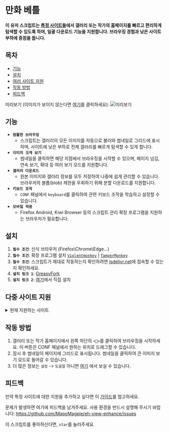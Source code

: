 # 만화 베틀

**이 유저 스크립트는 [특정 사이트들](#multi-site-support)에서 갤러리 또는 작가의 홈페이지를 빠르고 편리하게 탐색할 수 있도록 하며, 일괄 다운로드 기능을 지원합니다. 브라우징 경험과 낮은 사이트 부하에 중점을 둡니다.**

## 목차

- [기능](#features)
- [설치](#installation)
- [여러 사이트 지원](#multi-site-support)
- [작동 방법](#operates)
- [피드백](#feedback)

미리보기 (이미지가 보이지 않는다면 [여기](./preview.md)를 클릭하세요):
![미리보기](./eh-view-enhance-showcase4.avif '미리보기')

## <a name="features">기능</a>

- **`원활한 브라우징`**
  - 스크립트는 갤러리의 모든 이미지를 자동으로 불러와 썸네일로 그리드에 표시하며, 사이트에 낮은 부하로 전체 갤러리를 빠르게 탐색할 수 있게 합니다.
- **`이미지 크게 보기`**
  - 썸네일을 클릭하면 해당 지점에서 브라우징을 시작할 수 있으며, 페이지 넘김, 연속 보기, 확대 등 여러 보기 모드를 지원합니다.
- **`갤러리 다운로드`**
  - 원본 이미지와 갤러리 정보를 모두 저장하여 나중에 쉽게 관리할 수 있습니다. 브라우저의 블롭(blob) 제한을 우회하기 위해 분할 다운로드를 지원합니다.
- **`키보드 조작`**
  - `CONF` 패널에서 `keyboard`를 클릭하여 관련 키보드 조작을 학습하고 설정할 수 있습니다.
- **`모바일 적용`**
  - Firefox Android, Kiwi Browser 등의 스크립트 관리 확장 프로그램을 지원하는 브라우저가 필요합니다.

## <a name="installation">설치</a>

1. **`필수 조건`**: 신식 브라우저 (Firefox\Chrome\Edge...)
1. **`필수 조건`**: 확장 프로그램 설치 [`Violentmonkey`](https://violentmonkey.github.io/) | [`TamperMonkey`](https://www.tampermonkey.net/)
1. **`필수 조건`**: 스크립트가 제대로 작동하는지 확인하려면 [jsdelivr.net](https://cdn.jsdelivr.net)에 접속할 수 있는지 확인하세요.
1. **`설치 링크 1`**: [GreasyFork](https://greasyfork.org/scripts/397848-e-hentai-view-enhance)
1. **`설치 링크 2`**: [여기](https://github.com/MapoMagpie/eh-view-enhance/raw/master/eh-view-enhance.user.js)에서 직접 설치

## <a name="multi-site-support">다중 사이트 지원</a>

<details>
  <summary>현재 지원하는 사이트</summary>

- [e-hentai.org](https://e-hentai.org) | [exhentai.org](https://exhentai.org) | [onion](http://exhentai55ld2wyap5juskbm67czulomrouspdacjamjeloj7ugjbsad.onion)
- [Twitter|X: User's Media, Lists, For you, Following](https://x.com/NASA/media)
- [Instagram User POSTS](https://www.instagram.com/nasa)
- [ArtStation User Portfolio](https://www.artstation.com)
- [pixiv.net: Artists' illust and manga, Your Homepage](https://pixiv.net)
- [18comic.vip](https://18comic.vip) | [18comic.org](https://18comic.org) (supports multi-chapter selection, note: no thumbnails)
- [nhentai.net](https://nhentai.net)
- [hitomi.la](https://hitomi.la)
- [rule34.xxx](https://rule34.xxx)
- [imhentai.xxx](https://imhentai.xxx)
- [danbooru.donmai.us](https://danbooru.donmai.us)
- [gelbooru.com](https://gelbooru.com)
- [yande.re](https://yande.re)
- [konachan.com](https://konachan.com)
- [Steam: Screenshots](https://steamcommunity.com/id/some/screenshots)
- [wnacg.com](https://www.wnacg.com)
- [hentainexus.com](https://hentainexus.com)
- [niyaniya.moe(koharu.to)](https://niyaniya.moe)
- [manhuagui.com](https://www.manhuagui.com/comic/7580)
- [mangacopy.com](https://www.mangacopy.com) | [copymanga.tv](https://www.copymanga.tv)
- [e621.net](https://e621.net)
- [arca.live](https://arca.live)
- [akuma.moe](https://akuma.moe)
- [colamanga.com](https://www.colamanga.com)
- [yabai.si](https://yabai.si)

</details>

## <a name="operates">작동 방법</a>

1. 갤러리 또는 작가 홈페이지에서 왼쪽 하단의 `<🎑>`를 클릭하여 브라우징을 시작하세요. 이 버튼은 CONF 패널에서 원하는 위치로 드래그할 수 있습니다.
1. 잠시 후 썸네일이 페이지에 그리드로 표시됩니다. 썸네일을 클릭하여 큰 이미지 보기 모드로 들어갈 수 있습니다.
1. 더 많은 정보는 `설정` -> `도움말` 아니면 [여기](./HELP_KO.md) 에서 보실 수 있습니다.

## <a name="feedback">피드백</a>

만약 특정 사이트에 대한 지원을 추가하고 싶다면 이 [가이드](./CONTRIBUTING.md)를 참고하세요.

문제가 발생하면 여기에 피드백을 남겨주세요. 사용 환경을 반드시 설명해 주시기 바랍니다: https://github.com/MapoMagpie/eh-view-enhance/issues

이 스크립트를 좋아하신다면, `star`를 눌러주세요.

